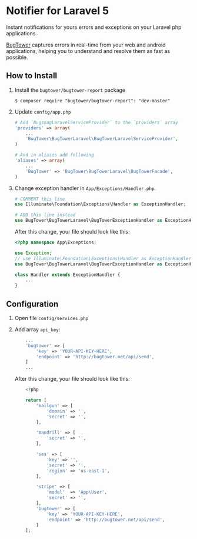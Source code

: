 Notifier for Laravel 5
============================

Instant notifications for yours errors and exceptions on your Laravel php applications.


[BugTower](https://bugtower.net) captures errors in real-time from your web and android applications, helping you to understand and resolve them  as fast as possible.


How to Install
--------------

1.  Install the `bugtower/bugtower-report` package

    ```shell
    $ composer require "bugtower/bugtower-report": "dev-master"
    ```

2.  Update `config/app.php`

    ```php
    # Add `BugsnagLaravelServiceProvider` to the `providers` array
    'providers' => array(
        ...
        'BugTower\BugTowerLaravel\BugTowerLaravelServiceProvider',
    )

    # And in aliases add following
    'aliases' => array(
        ...
        'BugTower' => 'BugTower\BugTowerLaravel\BugTowerFacade',
    )
    ```

3. Change exception handler in `App/Exceptions/Handler.php`.

    ```php
    # COMMENT this line
    use Illuminate\Foundation\Exceptions\Handler as ExceptionHandler;
    ```

    ```php
    # ADD this line instead
    use BugTower\BugTowerLaravel\BugTowerExceptionHandler as ExceptionHandler;
    ```

    After this change, your file should look like this:

    ```php
    <?php namespace App\Exceptions;

    use Exception;
	// use Illuminate\Foundation\Exceptions\Handler as ExceptionHandler;
    use BugTower\BugTowerLaravel\BugTowerExceptionHandler as ExceptionHandler;

    class Handler extends ExceptionHandler {
        ...
    }

    ```

Configuration
-------------------------

1. Open file `config/services.php`

2. Add array `api_key`:

    ```php
		...
		'bugtower' => [
			'key' => 'YOUR-API-KEY-HERE',
			'endpoint' => 'http://bugtower.net/api/send',
		]
		...
    ```
	
	After this change, your file should look like this:
	
	```php
		<?php

		return [
			'mailgun' => [
				'domain' => '',
				'secret' => '',
			],

			'mandrill' => [
				'secret' => '',
			],

			'ses' => [
				'key' => '',
				'secret' => '',
				'region' => 'us-east-1',
			],

			'stripe' => [
				'model'  => 'App\User',
				'secret' => '',
			],
			'bugtower' => [
				'key' => 'YOUR-API-KEY-HERE',
				'endpoint' => 'http://bugtower.net/api/send',
			]
		];
    ```
